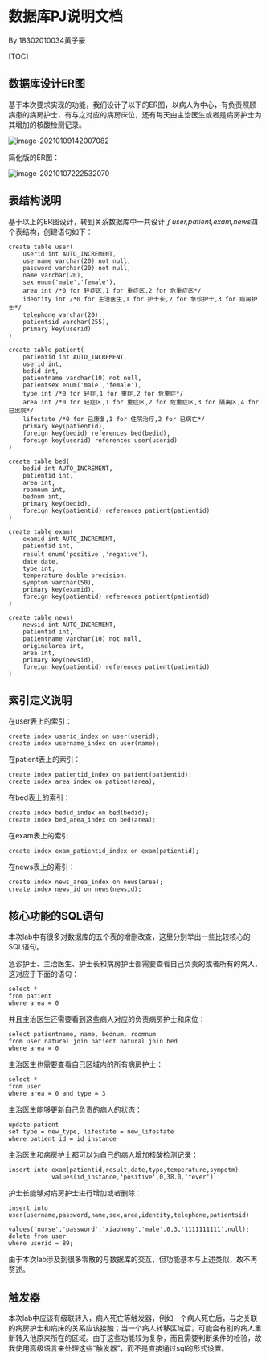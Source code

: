 # 数据库PJ说明文档

By 18302010034黄子豪

[TOC]

## 数据库设计ER图

基于本次要求实现的功能，我们设计了以下的ER图，以病人为中心，有负责照顾病患的病房护士，有与之对应的病房床位，还有每天由主治医生或者是病房护士为其增加的核酸检测记录。

![image-20210109142007082](C:\Users\LENOVO\AppData\Roaming\Typora\typora-user-images\image-20210109142007082.png)

简化版的ER图：

![image-20210107222532070](C:\Users\LENOVO\AppData\Roaming\Typora\typora-user-images\image-20210107222532070.png)



## 表结构说明

基于以上的ER图设计，转到关系数据库中一共设计了*user,patient,exam,news*四个表结构，创建语句如下：

```mysql
create table user(
    userid int AUTO_INCREMENT,
    username varchar(20) not null,
    password varchar(20) not null,
    name varchar(20),
    sex enum('male','female'),
    area int /*0 for 轻症区,1 for 重症区,2 for 危重症区*/
    identity int /*0 for 主治医生,1 for 护士长,2 for 急诊护士,3 for 病房护士*/
    telephone varchar(20),
    patientsid varchar(255),
    primary key(userid)
)
```

```mysql
create table patient(
    patientid int AUTO_INCREMENT,
    userid int,
    bedid int,
    patientname varchar(10) not null,
    patientsex enum('male','female'),
    type int /*0 for 轻症,1 for 重症,2 for 危重症*/
    area int /*0 for 轻症区,1 for 重症区,2 for 危重症区,3 for 隔离区,4 for 已出院*/
    lifestate /*0 for 已康复,1 for 住院治疗,2 for 已病亡*/
    primary key(patientid),
    foreign key(bedid) references bed(bedid),
    foreign key(userid) references user(userid)
)
```

```mysql
create table bed(
    bedid int AUTO_INCREMENT,
    patientid int,
    area int, 
    roomnum int,
    bednum int,
    primary key(bedid),
    foreign key(patientid) references patient(patientid)
)
```

```mysql
create table exam(
    examid int AUTO_INCREMENT,
    patientid int,
    result enum('positive','negative')，
    date date,
    type int,
    temperature double precision,
    symptom varchar(50),
    primary key(examid),
    foreign key(patientid) references patient(patientid)
)
```

```mysql
create table news(
    newsid int AUTO_INCREMENT,
    patientid int,
    patientname varchar(10) not null,
    originalarea int,
    area int,
    primary key(newsid),
    foreign key(patientid) references patient(patientid)
)
```

## 索引定义说明

在user表上的索引：

```mysql
create index userid_index on user(userid);
create index username_index on user(name);
```

在patient表上的索引：

```mysql
create index patientid_index on patient(patientid);
create index area_index on patient(area);
```

在bed表上的索引：

```mysql
create index bedid_index on bed(bedid);
create index bed_area_index on bed(area);
```

在exam表上的索引：

```mysql
create index exam_patientid_index on exam(patientid);
```

在news表上的索引：

```mysql
create index news_area_index on news(area);
create index news_id on news(newsid);
```

## 核心功能的SQL语句

本次lab中有很多对数据库的五个表的增删改查，这里分别举出一些比较核心的SQL语句。

急诊护士、主治医生、护士长和病房护士都需要查看自己负责的或者所有的病人，这对应于下面的语句：

```mysql
select *
from patient
where area = 0
```

并且主治医生还需要看到这些病人对应的负责病房护士和床位：

```mysql
select patientname, name, bednum, roomnum
from user natural join patient natural join bed
where area = 0
```

主治医生也需要查看自己区域内的所有病房护士：

```mysql
select *
from user
where area = 0 and type = 3
```

主治医生能够更新自己负责的病人的状态：

```mysql
update patient
set type = new_type, lifestate = new_lifestate
where patient_id = id_instance
```

主治医生和病房护士都可以为自己的病人增加核酸检测记录：

```mysql
insert into exam(patientid,result,date,type,temperature,sympotm)
			values(id_instance,'positive',0,38.0,'fever')
```

护士长能够对病房护士进行增加或者删除：

```mysql
insert into user(username,password,name,sex,area,identity,telephone,patientsid)
	values('nurse','password','xiaohong','male',0,3,'1111111111',null);
delete from user
where userid = 89;
```

由于本次lab涉及到很多零散的与数据库的交互，但功能基本与上述类似，故不再赘述。

## 触发器

本次lab中应该有级联转入，病人死亡等触发器，例如一个病人死亡后，与之关联的病房护士和病床的关系应该接触；当一个病人转移区域后，可能会有别的病人重新转入他原来所在的区域。由于这些功能较为复杂，而且需要判断条件的检验，故我使用高级语言来处理这些“触发器”，而不是直接通过sql的形式设置。